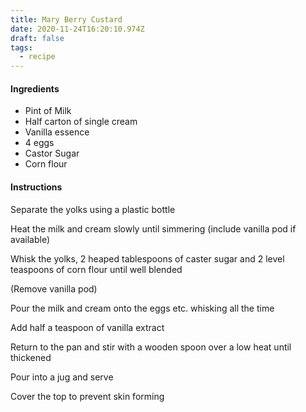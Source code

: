 ```yaml
---
title: Mary Berry Custard
date: 2020-11-24T16:20:10.974Z
draft: false
tags:
  - recipe
---
```

#### Ingredients
- Pint of Milk
- Half carton of single cream
- Vanilla essence
- 4 eggs
- Castor Sugar
- Corn flour

#### Instructions
Separate the yolks using a plastic bottle

Heat the milk and cream slowly until simmering (include vanilla pod if available)

Whisk the yolks, 2 heaped tablespoons of caster sugar and 2 level teaspoons of corn flour until well blended

(Remove vanilla pod)

Pour the milk and cream onto the eggs etc. whisking all the time

Add half a teaspoon of vanilla extract

Return to the pan and stir with a wooden spoon over a low heat until thickened

Pour into a jug and serve

Cover the top to prevent skin forming